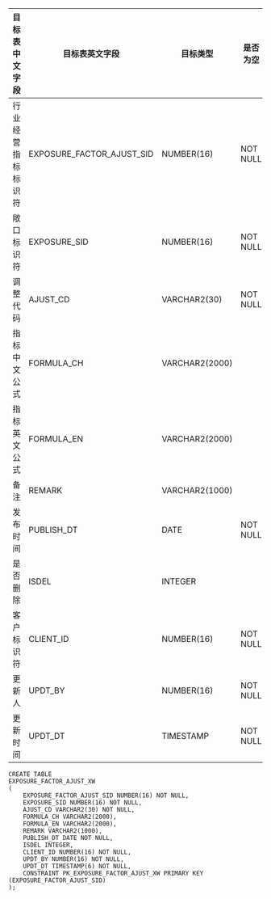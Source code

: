<!--sec data-title="敞口与模型外调整项映射表" data-id="section0" data-show=true ces-->

| 目标表中文字段   | 目标表英文字段                   | 目标类型           | 是否为空     | 主键   | 说明                                     |
| --------- | ------------------------- | -------------- | -------- | ---- | -------------------------------------- |
| 行业经营指标标识符 | EXPOSURE_FACTOR_AJUST_SID | NUMBER(16)     | NOT NULL | PK   | 业务主键：EXPOSURE_SID, AJUST_CD, CLIENT_ID |
| 敞口标识符     | EXPOSURE_SID              | NUMBER(16)     | NOT NULL |      |                                        |
| 调整代码      | AJUST_CD                  | VARCHAR2(30)   | NOT NULL |      |                                        |
| 指标中文公式    | FORMULA_CH                | VARCHAR2(2000) |          |      |                                        |
| 指标英文公式    | FORMULA_EN                | VARCHAR2(2000) |          |      |                                        |
| 备注        | REMARK                    | VARCHAR2(1000) |          |      |                                        |
| 发布时间      | PUBLISH_DT                | DATE           | NOT NULL |      |                                        |
| 是否删除      | ISDEL                     | INTEGER        |          |      | 0: 正常 ;  1: 删除                         |
| 客户标识符     | CLIENT_ID                 | NUMBER(16)     | NOT NULL |      |                                        |
| 更新人       | UPDT_BY                   | NUMBER(16)     | NOT NULL |      | USER_BASICINFO.USER_ID                 |
| 更新时间      | UPDT_DT                   | TIMESTAMP      | NOT NULL |      |                                        |

<!--endsec-->

<!--sec data-title="DDL" data-id="section1" data-show=true ces-->

    CREATE TABLE
    EXPOSURE_FACTOR_AJUST_XW
    (
        EXPOSURE_FACTOR_AJUST_SID NUMBER(16) NOT NULL,
        EXPOSURE_SID NUMBER(16) NOT NULL,
        AJUST_CD VARCHAR2(30) NOT NULL,
        FORMULA_CH VARCHAR2(2000),
        FORMULA_EN VARCHAR2(2000),
        REMARK VARCHAR2(1000),
        PUBLISH_DT DATE NOT NULL,
        ISDEL INTEGER,
        CLIENT_ID NUMBER(16) NOT NULL,
        UPDT_BY NUMBER(16) NOT NULL,
        UPDT_DT TIMESTAMP(6) NOT NULL,
        CONSTRAINT PK_EXPOSURE_FACTOR_AJUST_XW PRIMARY KEY (EXPOSURE_FACTOR_AJUST_SID)
    );
<!--endsec-->
